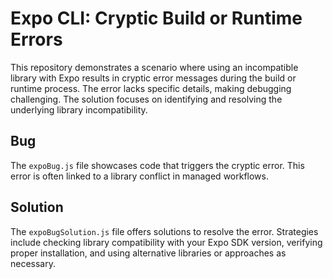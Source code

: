# Expo CLI: Cryptic Build or Runtime Errors

This repository demonstrates a scenario where using an incompatible library with Expo results in cryptic error messages during the build or runtime process.  The error lacks specific details, making debugging challenging.  The solution focuses on identifying and resolving the underlying library incompatibility.

## Bug

The `expoBug.js` file showcases code that triggers the cryptic error.  This error is often linked to a library conflict in managed workflows. 

## Solution

The `expoBugSolution.js` file offers solutions to resolve the error.  Strategies include checking library compatibility with your Expo SDK version, verifying proper installation, and using alternative libraries or approaches as necessary.